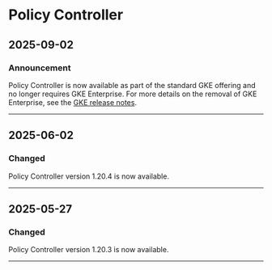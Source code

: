 # Policy Controller

## 2025-09-02

### Announcement

Policy Controller is now available as part of the standard GKE offering and no longer requires GKE Enterprise. For more details on the removal of GKE Enterprise, see the [GKE release notes](https://cloud.google.com/kubernetes-engine/docs/release-notes#September_02_2025).

---
## 2025-06-02

### Changed

Policy Controller version 1.20.4 is now available.

---
## 2025-05-27

### Changed

Policy Controller version 1.20.3 is now available.

---
